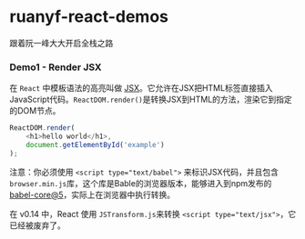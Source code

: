 # ruanyf-react-demos

跟着阮一峰大大开启全栈之路

### Demo1 - Render JSX

在 ```React``` 中模板语法的高亮叫做 [JSX](http://facebook.github.io/react/docs/displaying-data.html#jsx-syntax)。它允许在JSX把HTML标签直接插入JavaScript代码。```ReactDOM.render()```是转换JSX到HTML的方法，渲染它到指定的DOM节点。

```javascript
ReactDOM.render(
    <h1>hello world</h1>,
    document.getElementById('example')
);
```

注意：你必须使用 ```<script type="text/babel">``` 来标识JSX代码，并且包含 ```browser.min.js```库，这个库是Bable的浏览器版本，能够进入到npm发布的 [babel-core@5](https://www.npmjs.com/package/babel-core)，实际上在浏览器中执行转换。

在 v0.14 中，React 使用 ```JSTransform.js```来转换 ```<script type="text/jsx">```，它已经被废弃了。